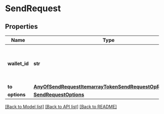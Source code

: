 # SendRequest

## Properties
Name | Type | Description | Notes
------------ | ------------- | ------------- | -------------
**wallet_id** | **str** | The walletId of the source of funds to spend from.  | [optional] 
**to** | [**AnyOfSendRequestItemarrayTokenSendRequestOpReturnData**](AnyOfSendRequestItemarrayTokenSendRequestOpReturnData.md) |  | [optional] 
**options** | [**SendRequestOptions**](SendRequestOptions.md) |  | [optional] 

[[Back to Model list]](../README.md#documentation-for-models) [[Back to API list]](../README.md#documentation-for-api-endpoints) [[Back to README]](../README.md)


